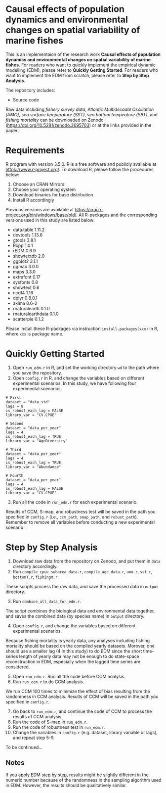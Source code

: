 # Causal effects of population dynamics and environmental changes on spatial variability of marine fishes

This is an implementaion of the research work **Causal effects of population dynamics and environmental changes on spatial variability of marine fishes.** For readers who want to quickly implement the empirical dynamic modelling (EDM), please refer to **Quickly Getting Started**. For readers who want to implement the EDM from scratch, please refer to **Step by Step Analysis**.

The repository includes:
* Source code

Raw data including *fishery survey data*, *Atlantic Multidecadal Oscillation (AMO)*, *sea surface temperature (SST)*, *sea bottom tempeature (SBT)*, and *fishing mortality* can be downloaded on Zenodo (https://doi.org/10.5281/zenodo.3695703) or at the links provided in the paper.

# Requirements 
R program with version 3.5.0. R is a free software and publicly available at https://www.r-project.org/. To download R, please follow the procedures below:
1. Choose an CRAN Mirrors 
2. Choose your operating system
3. Download binaries for base distribution
4. Install R accordingly

Previous versions are available at https://cran.r-project.org/bin/windows/base/old/. All R-packages and the corresponding versions used in this study are listed below:

* data.table 1.11.2
* devtools 1.13.6
* gtools 3.8.1
* Rcpp 1.0.1
* rEDM 0.6.9
* showtextdb 2.0
* ggplot2 3.1.1
* ggmap 3.0.0
* maps 3.3.0
* extrafont 0.17
* sysfonts 0.8
* showtext 0.6
* ncdf4 1.16
* dplyr 0.8.0.1
* akima 0.6-2
* rnaturalearth 0.1.0
* rnaturalearthdata 0.1.0
* scatterpie 0.1.2

Please install these R-packages via instruction ```install.packages(xxx)``` in R, where ```xxx``` is package name.

# Quickly Getting Started
1. Open ```run_edm.r``` in R, and set the working directory ```wd``` to the path where you save the repository. 
2. Open ```config.r``` in R, and change the variables based on different experimental scenarios.
 In this study, we have following four experimental scenarios:
```
# First
dataset = "data_std"  
lags = 8
is_robust_each_lag = FALSE
library_var = "CV.CPUE"
```
```
# Second
dataset = "data_per_year"  
lags = 4
is_robust_each_lag = TRUE
library_var = "AgeDiversity"
```
```
# Third
dataset = "data_per_year"  
lags = 4
is_robust_each_lag = TRUE
library_var = "Abundance"
```
```
# Fourth
dataset = "data_per_year"  
lags = 4
is_robust_each_lag = FALSE
library_var = "CV.CPUE"
```
3. Run all the code in ```run_edm.r``` for each experimental scenario.

Results of CCM, S-map, and robustness test will be saved in the path you specified in ```config.r``` (i.e., ```ccm_path```, ```smap_path```, and ```robust_path```). Remember to remove all variables before conducting a new experimental scenario.

# Step by Step Analysis
1. Download raw data from the repository on Zenodo, and put them in ```data``` directory accordingly.
2. Run ```compile_cpue_subarea_data.r```, ```compile_age_data.r```, ```amo.r```, ```sst.r```, ```bottomT.r```, ```fishingM.r```. 

These scripts process the raw data, and save the processed data in ```output``` directory.

3. Run ```combine_all_data_for_edm.r```. 

The script combines the biological data and environmental data together, and saves the combined data (by species name) in ```output``` directory.

4. Open ```config.r```, and change the variables based on different experimental scenarios. 

Because fishing mortality is yearly data, any analyses including fishing mortality should be based on the compiled yearly datasets. Morover, one should use a smaller lag (4 in this study) to do EDM since the short time-series length of yearly data may not be enough to do state-space reconstruction in EDM, especially when the lagged time series are considered.

5. Open ```run_edm.r```. Run all the code before CCM analysis.
6. Run ```run_ccm.r``` to do CCM analysis.

We run CCM 100 times to minimize the effect of bias resulting from the randomness in CCM analysis. Results of CCM will be saved in the path you specified in ```config.r```.

7. Go back to ```run_edm.r```, and continue the code of CCM to process the results of CCM analysis.
8. Run the code of S-map in ```run_edm.r```. 
9. Run the code of robustness test in ```run_edm.r```.
10. Change the variables in ```config.r``` (e.g. dataset, library variable or lags), and repeat step 5-9.


To be continued...

## Notes
If you apply EDM step by step, results might be slightly different in the numeric number because of the randomness in the sampling algorithm used in EDM. However, the results should be qualitatively similar.
